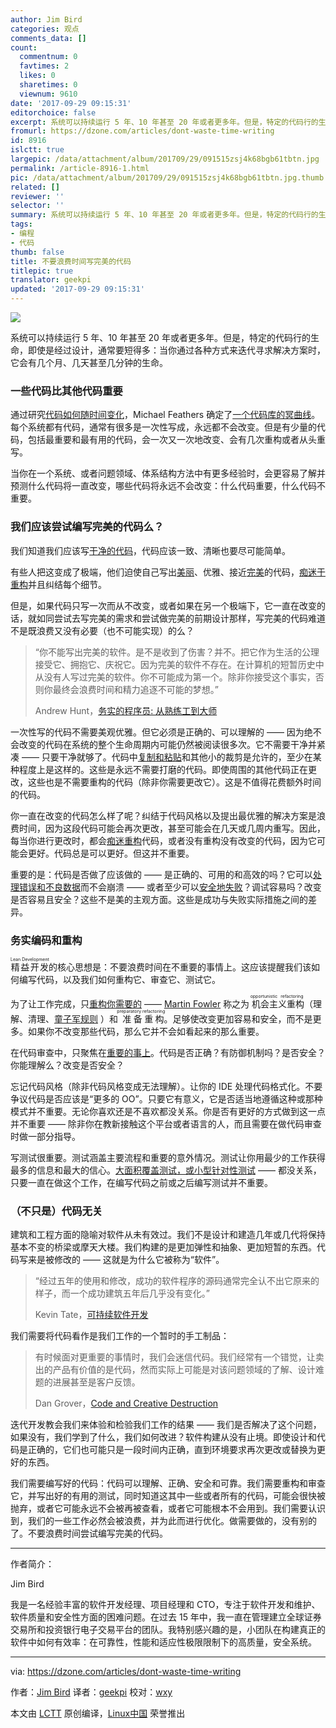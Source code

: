 ```yaml
---
author: Jim Bird
categories: 观点
comments_data: []
count:
  commentnum: 0
  favtimes: 2
  likes: 0
  sharetimes: 0
  viewnum: 9610
date: '2017-09-29 09:15:31'
editorchoice: false
excerpt: 系统可以持续运行 5 年、10 年甚至 20 年或者更多年。但是，特定的代码行的生命，即使是经过设计，通常要短得多：当你通过各种方式来迭代寻求解决方案时，它会有几个月、几天甚至几分钟的生命。
fromurl: https://dzone.com/articles/dont-waste-time-writing
id: 8916
islctt: true
largepic: /data/attachment/album/201709/29/091515zsj4k68bgb61tbtn.jpg
permalink: /article-8916-1.html
pic: /data/attachment/album/201709/29/091515zsj4k68bgb61tbtn.jpg.thumb.jpg
related: []
reviewer: ''
selector: ''
summary: 系统可以持续运行 5 年、10 年甚至 20 年或者更多年。但是，特定的代码行的生命，即使是经过设计，通常要短得多：当你通过各种方式来迭代寻求解决方案时，它会有几个月、几天甚至几分钟的生命。
tags:
- 编程
- 代码
thumb: false
title: 不要浪费时间写完美的代码
titlepic: true
translator: geekpi
updated: '2017-09-29 09:15:31'
---
```


![](/data/attachment/album/201709/29/091515zsj4k68bgb61tbtn.jpg)


系统可以持续运行 5 年、10 年甚至 20 年或者更多年。但是，特定的代码行的生命，即使是经过设计，通常要短得多：当你通过各种方式来迭代寻求解决方案时，它会有几个月、几天甚至几分钟的生命。


### 一些代码比其他代码重要


通过研究[代码如何随时间变化](http://www.youtube.com/watch?v=0eAhzJ_KM-Q)，Michael Feathers 确定了[一个代码库的冥曲线](http://swreflections.blogspot.ca/2012/10/bad-things-happen-to-good-code.html)。每个系统都有代码，通常有很多是一次性写成，永远都不会改变。但是有少量的代码，包括最重要和最有用的代码，会一次又一次地改变、会有几次重构或者从头重写。


当你在一个系统、或者问题领域、体系结构方法中有更多经验时，会更容易了解并预测什么代码将一直改变，哪些代码将永远不会改变：什么代码重要，什么代码不重要。


### 我们应该尝试编写完美的代码么？


我们知道我们应该写[干净的代码](http://www.amazon.com/Clean-Code-Handbook-Software-Craftsmanship/dp/0132350882)，代码应该一致、清晰也要尽可能简单。


有些人把这变成了极端，他们迫使自己写出[美丽](http://www.makinggoodsoftware.com/2011/03/27/the-obsession-with-beautiful-code-the-refactor-syndrome/)、优雅、接近[完美](http://stackoverflow.com/questions/1196405/how-to-keep-yourself-from-perfectionism-when-coding)的代码，[痴迷于重构](http://programmers.stackexchange.com/questions/43506/is-it-bad-to-have-an-obsessive-refactoring-disorder)并且纠结每个细节。


但是，如果代码只写一次而从不改变，或者如果在另一个极端下，它一直在改变的话，就如同尝试去写完美的需求和尝试做完美的前期设计那样，写完美的代码难道不是既浪费又没有必要（也不可能实现）的么？



> 
> “你不能写出完美的软件。是不是收到了伤害？并不。把它作为生活的公理接受它、拥抱它、庆祝它。因为完美的软件不存在。在计算机的短暂历史中从没有人写过完美的软件。你不可能成为第一个。除非你接受这个事实，否则你最终会浪费时间和精力追逐不可能的梦想。”
> 
> 
> Andrew Hunt，[务实的程序员: 从熟练工到大师](https://pragprog.com/the-pragmatic-programmer)
> 
> 
> 


一次性写的代码不需要美观优雅。但它必须是正确的、可以理解的 —— 因为绝不会改变的代码在系统的整个生命周期内可能仍然被阅读很多次。它不需要干净并紧凑 —— 只要干净就够了。代码中[复制和粘贴](http://swreflections.blogspot.com/2012/03/is-copy-and-paste-programming-really.html)和其他小的裁剪是允许的，至少在某种程度上是这样的。这些是永远不需要打磨的代码。即使周围的其他代码正在更改，这些也是不需要重构的代码（除非你需要更改它）。这是不值得花费额外时间的代码。


你一直在改变的代码怎么样了呢？纠结于代码风格以及提出最优雅的解决方案是浪费时间，因为这段代码可能会再次更改，甚至可能会在几天或几周内重写。因此，每当你进行更改时，都会[痴迷重构](http://programmers.stackexchange.com/questions/43506/is-it-bad-to-have-an-obsessive-refactoring-disorder)代码，或者没有重构没有改变的代码，因为它可能会更好。代码总是可以更好。但这并不重要。


重要的是：代码是否做了应该做的 —— 是正确的、可用的和高效的吗？它可以[处理错误和不良数据](http://swreflections.blogspot.com/2012/03/defensive-programming-being-just-enough.html)而不会崩溃 —— 或者至少可以[安全地失败](https://buildsecurityin.us-cert.gov/articles/knowledge/principles/failing-securely)？调试容易吗？改变是否容易且安全？这些不是美的主观方面。这些是成功与失败实际措施之间的差异。


### 务实编码和重构


<ruby> 精益开发 <rt>  Lean Development </rt></ruby>的核心思想是：不要浪费时间在不重要的事情上。这应该提醒我们该如何编写代码，以及我们如何重构它、审查它、测试它。


为了让工作完成，只[重构你需要的](http://swreflections.blogspot.com/2012/04/what-refactoring-is-and-what-it-isnt.html) —— [Martin Fowler](http://martinfowler.com/articles/workflowsOfRefactoring/) 称之为<ruby> 机会主义重构 <rt>  opportunistic refactoring </rt></ruby>（理解、清理、[童子军规则](http://programmer.97things.oreilly.com/wiki/index.php/The_Boy_Scout_Rule) ）和<ruby> 准备重构 <rt>  preparatory refactoring </rt></ruby>。足够使改变更加容易和安全，而不是更多。如果你不改变那些代码，那么它并不会如看起来的那么重要。


在代码审查中，只聚焦在[重要的事上](http://randomthoughtsonjavaprogramming.blogspot.com/2014/08/building-real-software-dont-waste-time.html)。代码是否正确？有防御机制吗？是否安全？你能理解么？改变是否安全？


忘记代码风格（除非代码风格变成无法理解）。让你的 IDE 处理代码格式化。不要争议代码是否应该是“更多的 OO”。只要它有意义，它是否适当地遵循这种或那种模式并不重要。无论你喜欢还是不喜欢都没关系。你是否有更好的方式做到这一点并不重要 —— 除非你在教新接触这个平台或者语言的人，而且需要在做代码审查时做一部分指导。


写测试很重要。测试涵盖主要流程和重要的意外情况。测试让你用最少的工作获得最多的信息和最大的信心。[大面积覆盖测试，或小型针对性测试](http://swreflections.blogspot.com/2012/08/whats-better-big-fat-tests-or-little.html) —— 都没关系，只要一直在做这个工作，在编写代码之前或之后编写测试并不重要。


### （不只是）代码无关


建筑和工程方面的隐喻对软件从未有效过。我们不是设计和建造几年或几代将保持基本不变的桥梁或摩天大楼。我们构建的是更加弹性和抽象、更加短暂的东西。代码写来是被修改的 —— 这就是为什么它被称为“软件”。



> 
> “经过五年的使用和修改，成功的软件程序的源码通常完全认不出它原来的样子，而一个成功建筑五年后几乎没有变化。”
> 
> 
> Kevin Tate，[可持续软件开发](http://www.amazon.com/Sustainable-Software-Development-Agile-Perspective/dp/0321286081)
> 
> 
> 


我们需要将代码看作是我们工作的一个暂时的手工制品：



> 
> 有时候面对更重要的事情时，我们会迷信代码。我们经常有一个错觉，让卖出的产品有价值的是代码，然而实际上可能是对该问题领域的了解、设计难题的进展甚至是客户反馈。
> 
> 
> Dan Grover，[Code and Creative Destruction](http://dangrover.com/2013/07/16/code-and-creative-destruction/)
> 
> 
> 


迭代开发教会我们来体验和检验我们工作的结果 —— 我们是否解决了这个问题，如果没有，我们学到了什么，我们如何改进？软件构建从没有止境。即使设计和代码是正确的，它们也可能只是一段时间内正确，直到环境要求再次更改或替换为更好的东西。


我们需要编写好的代码：代码可以理解、正确、安全和可靠。我们需要重构和审查它，并写出好的有用的测试，同时知道这其中一些或者所有的代码，可能会很快被抛弃，或者它可能永远不会被再被查看，或者它可能根本不会用到。我们需要认识到，我们的一些工作必然会被浪费，并为此而进行优化。做需要做的，没有别的了。不要浪费时间尝试编写完美的代码。




---


作者简介：


Jim Bird


我是一名经验丰富的软件开发经理、项目经理和 CTO，专注于软件开发和维护、软件质量和安全性方面的困难问题。在过去 15 年中，我一直在管理建立全球证券交易所和投资银行电子交易平台的团队。我特别感兴趣的是，小团队在构建真正的软件中如何有效率：在可靠性，性能和适应性极限限制下的高质量，安全系统。




---


via: <https://dzone.com/articles/dont-waste-time-writing>


作者：[Jim Bird](https://dzone.com/users/722527/jim.bird.html) 译者：[geekpi](https://github.com/geekpi) 校对：[wxy](https://github.com/wxy)


本文由 [LCTT](https://github.com/LCTT/TranslateProject) 原创编译，[Linux中国](https://linux.cn/) 荣誉推出